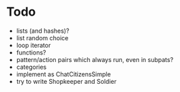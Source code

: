 # Todo
- lists (and hashes)?
- list random choice
- loop iterator
- functions?
- pattern/action pairs which always run, even in subpats?
- categories
- implement as ChatCitizensSimple
- try to write Shopkeeper and Soldier
